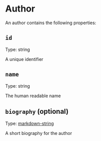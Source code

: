 # Author

An author contains the following properties:

## `id`

Type: string

A unique identifier

## `name`

Type: string

The human readable name

## `biography` (optional)

Type: [markdown-string](markdown-string.md)

A short biography for the author
